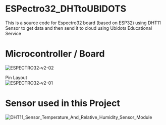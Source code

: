 # ESPectro32_DHTtoUBIDOTS
This is a source code for Espectro32 board (based on ESP32) using DHT11 Sensor to get data and then send it to cloud using Ubidots Educational Service

# Microcontroller / Board
![ESPECTRO32-v2-02](https://user-images.githubusercontent.com/42132479/115755290-6435d100-a3c7-11eb-8466-b44729df9e7f.png)  

Pin Layout  
![ESPECTRO32-v2-01](https://user-images.githubusercontent.com/42132479/115755370-7879ce00-a3c7-11eb-9a09-1c024e6aa90b.png)

# Sensor used in this Project
![DHT11_Sensor_Temperature_And_Relative_Humidity_Sensor_Module](https://user-images.githubusercontent.com/42132479/115755461-92b3ac00-a3c7-11eb-9f9d-8c3688c277bf.jpg)
